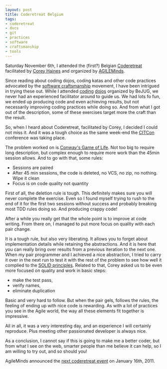 ```yaml
---
layout: post
title: Coderetreat Belgium
tags:
- coderetreat
- dvcs
- git
- practices
- software
- craftsmanship
- tools
---
```


Saturday November 6th, I attended the (first?) Belgian [Coderetreat](https://www.coderetreat.org/) facilitated by [Corey Haines](https://twitter.com/coreyhaines) and organized by [AGILEMinds](https://twitter.com/agileminds).

Since reading about coding dojos, coding katas and other code practices advocated by the [software craftsmanship](https://en.wikipedia.org/wiki/Software_craftsmanship) movement, I have been intrigued in trying these out.
While I attended [coding](http://www.bejug.org/confluenceBeJUG/display/BeJUG/JSR-311+REST+Dojo) [dojos](http://www.bejug.org/confluenceBeJUG/display/BeJUG/Scala+Dojo) organized by BeJUG, we never had an experienced facilitator around to guide us.
We had lots fo fun, we ended up producing code and even achieving results, but not necessarily improving coding practices while doing so.
And from what I got out of the description, some of these exercises target more the craft than the result.

So, when I heard about Coderetreat, facilitated by Corey, I decided I could not miss it.
And it was a tough choice as the same week-end the [CITCon](https://www.citconf.com/) conference was taking place.

The problem worked on is [Conway's Game of Life](https://en.wikipedia.org/wiki/Conway's_Game_of_Life).
Not too big to require long description, but complex enough to require more work than the 45min session allows.
And to go with that, some rules:

* Sessions are paired
* After 45 min sessions, the code is deleted, no VCS, no zip, no nothing. Wipe it clean
* Focus is on code quality not quantity

First of all, the deletion rule is tough.
This definitely makes sure you will never complete the exercise.
Even so I found myself trying to rush to the end of it for the first two sessions without success and probably breaking most TDD rules doing so.
And producing crappy code!

After a while you really get that the whole point is to improve at code writing.
From there on, I managed to put more focus on quality with each pair change.

It is a tough rule, but also very liberating.
It allows you to forget about implementation details while retaining the abstractions.
And it is here that you can really bring over results from a previous iteration to the next one.
When my pair programmer and I achieved a nice abstraction, I tried to carry it over in the next run to test it with the rest of the problem to see how well it complied to the [SOLID principles](http://butunclebob.com/ArticleS.UncleBob.PrinciplesOfOod).
Related to that, Corey asked us to be even more focused on quality and work in basic steps:

* make the test pass,
* verify names,
* eliminate duplication

Basic and very hard to follow.
But when the pair gels, follows the rules, the feeling of ending up with nice code is rewarding.
As with a lot of practices you see in the Agile world, the way all these elements fit together is impressive.

All in all, it was a very interesting day, and an experience I will certainly reproduce.
Plus meeting other passionated developer is always nice.

As a conclusion, I cannot say if this is going to make me a better coder, but from what I see on the web, smarter people than me believe it can help, so I am willing to try out, and so should you!

AgileMinds announced the [next coderetreat event](https://twitter.com/AGILEMinds/status/1319619562307584) on January 16th, 2011.